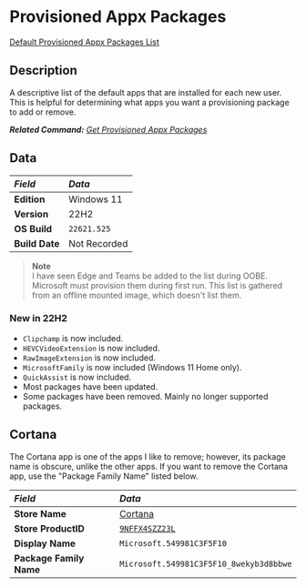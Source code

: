 # Provisioned Appx Packages

[Default Provisioned Appx Packages List](ProvisionedAppxPackages.txt)

## Description

A descriptive list of the default apps that are installed for each new user.
This is helpful for determining what apps you want a provisioning package to add or remove.

***Related Command:** [Get Provisioned Appx Packages](../dism.md#get-appxprovisionedpackage)*

## Data

| *Field*        | *Data*       |
|:---------------|:-------------|
| **Edition**    | Windows 11   |
| **Version**    | 22H2         |
| **OS Build**   | `22621.525`  |
| **Build Date** | Not Recorded |

> **Note**\
> I have seen Edge and Teams be added to the list during OOBE.
> Microsoft must provision them during first run.
> This list is gathered from an offline mounted image, which doesn't list them.

### New in 22H2

* `Clipchamp` is now included.
* `HEVCVideoExtension` is now included.
* `RawImageExtension` is now included.
* `MicrosoftFamily` is now included (Windows 11 Home only).
* `QuickAssist` is now included.
* Most packages have been updated.
* Some packages have been removed. Mainly no longer supported packages.

## Cortana

The Cortana app is one of the apps I like to remove; however, its package name is obscure, unlike the other apps.
If you want to remove the Cortana app, use the "Package Family Name" listed below.

| *Field*                 | *Data*                                                                                                         |
|:------------------------|:---------------------------------------------------------------------------------------------------------------|
| **Store Name**          | [Cortana](https://www.microsoft.com/store/productId/9NFFX4SZZ23L)                                              |
| **Store ProductID**     | [`9NFFX4SZZ23L`](https://bspmts.mp.microsoft.com/v1/public/catalog/retail/products/9NFFX4SZZ23L/applockerdata) |
| **Display Name**        | `Microsoft.549981C3F5F10`                                                                                      |
| **Package Family Name** | `Microsoft.549981C3F5F10_8wekyb3d8bbwe`                                                                        |